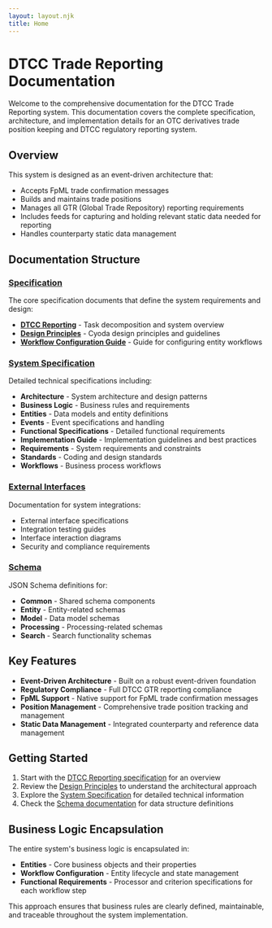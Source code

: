 ```yaml
---
layout: layout.njk
title: Home
---
```


# DTCC Trade Reporting Documentation

Welcome to the comprehensive documentation for the DTCC Trade Reporting system. This documentation covers the complete specification, architecture, and implementation details for an OTC derivatives trade position keeping and DTCC regulatory reporting system.

## Overview

This system is designed as an event-driven architecture that:

- Accepts FpML trade confirmation messages
- Builds and maintains trade positions
- Manages all GTR (Global Trade Repository) reporting requirements
- Includes feeds for capturing and holding relevant static data needed for reporting
- Handles counterparty static data management

## Documentation Structure

### [Specification](/content/specification/)

The core specification documents that define the system requirements and design:

- **[DTCC Reporting](/content/specification/dtcc-reporting/)** - Task decomposition and system overview
- **[Design Principles](/content/specification/cyoda-design-principles/)** - Cyoda design principles and guidelines
- **[Workflow Configuration Guide](/content/specification/workflow-config-guide/)** - Guide for configuring entity workflows

### [System Specification](/content/specification/system-specification/)

Detailed technical specifications including:

- **Architecture** - System architecture and design patterns
- **Business Logic** - Business rules and requirements
- **Entities** - Data models and entity definitions
- **Events** - Event specifications and handling
- **Functional Specifications** - Detailed functional requirements
- **Implementation Guide** - Implementation guidelines and best practices
- **Requirements** - System requirements and constraints
- **Standards** - Coding and design standards
- **Workflows** - Business process workflows

### [External Interfaces](/content/specification/external-interfaces/)

Documentation for system integrations:

- External interface specifications
- Integration testing guides
- Interface interaction diagrams
- Security and compliance requirements

### [Schema](/content/specification/schema/)

JSON Schema definitions for:

- **Common** - Shared schema components
- **Entity** - Entity-related schemas
- **Model** - Data model schemas
- **Processing** - Processing-related schemas
- **Search** - Search functionality schemas

## Key Features

- **Event-Driven Architecture** - Built on a robust event-driven foundation
- **Regulatory Compliance** - Full DTCC GTR reporting compliance
- **FpML Support** - Native support for FpML trade confirmation messages
- **Position Management** - Comprehensive trade position tracking and management
- **Static Data Management** - Integrated counterparty and reference data management

## Getting Started

1. Start with the [DTCC Reporting specification](/content/specification/dtcc-reporting/) for an overview
2. Review the [Design Principles](/content/specification/cyoda-design-principles/) to understand the architectural approach
3. Explore the [System Specification](/content/specification/system-specification/) for detailed technical information
4. Check the [Schema documentation](/content/specification/schema/) for data structure definitions

## Business Logic Encapsulation

The entire system's business logic is encapsulated in:

- **Entities** - Core business objects and their properties
- **Workflow Configuration** - Entity lifecycle and state management
- **Functional Requirements** - Processor and criterion specifications for each workflow step

This approach ensures that business rules are clearly defined, maintainable, and traceable throughout the system implementation.
